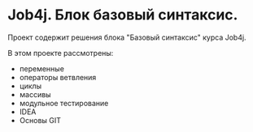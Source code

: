 # Job4j. Блок базовый синтаксис.
Проект содержит решения блока "Базовый синтаксис" курса Job4j.

В этом проекте рассмотрены: 
- переменные
- операторы ветвления
- циклы
- массивы
- модульное тестирование
- IDEA
- Основы GIT



